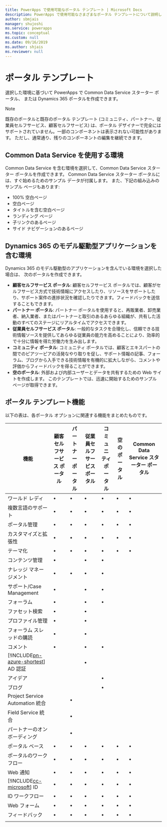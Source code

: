 ```yaml
---
title: PowerApps で使用可能なポータル テンプレート | Microsoft Docs
description: PowerApps で使用可能なさまざまなポータル テンプレートについて説明します。
author: sbmjais
manager: shujoshi
ms.service: powerapps
ms.topic: conceptual
ms.custom: null
ms.date: 09/16/2019
ms.author: shjais
ms.reviewer: null
---
```


# <a name="portal-templates"></a>ポータル テンプレート

選択した環境に基づいて PowerApps で Common Data Service スターター ポータル、 または Dynamics 365 ポータルを作成できます。

> [!NOTE]
> 既存のポータルと既存のポータル テンプレート (コミュニティ、パートナー、従業員セルフサービス、顧客セルフサービス) は、ポータル デザイナーで完全にはサポートされていません。一部のコンポーネントは表示されない可能性があります。 ただし、通常通り、残りのコンポーネントの編集を継続できます。 

## <a name="environment-with-common-data-service"></a>Common Data Service を使用する環境

Common Data Service を含む環境を選択して、Common Data Service スターター ポータルを作成できます。 Common Data Service スターター ポータルには、すぐ始めるためのサンプル データが付属します。 また、下記の組み込みのサンプル ページもあります:
- 100% 空白ページ
- 空白ページ
- タイトルを含む空白ページ
- ランディング ページ
- 子リンクのあるページ
- サイド ナビゲーションのあるページ

## <a name="environment-with-dynamics-365-model-driven-applications"></a>Dynamics 365 のモデル駆動型アプリケーションを含む環境

Dynamics 365 のモデル駆動型のアプリケーションを含んでいる環境を選択した場合は、 次のポータルを作成できます。

- **顧客セルフサービス ポータル**: 顧客セルフサービス ポータルでは、顧客がセルフサービス方式で技術情報にアクセスしたり、リソースをサポートしたり、サポート案件の進捗状況を確認したりできます。フィードバックを送信することもできます。
- **パートナー ポータル**: パートナー ポータルを使用すると、再販業者、卸売業者、納入業者、またはパートナーと取引のあるあらゆる組織が、共有した活動のすべてのステージにリアルタイムでアクセスできます。
- **従業員セルフサービス ポータル**: 一般的なタスクを合理化し、信頼できる技術情報ソースを提供してあらゆる従業員の能力を高めることにより、効率的で十分に情報を得た労働力を生み出します。
- **コミュニティ ポータル**: コミュニティ ポータルでは、顧客とエキスパートの間でのピアツーピアの活発なやり取りを促し、サポート情報の記事、フォーラム、ブログから入手できる技術情報を有機的に拡大しながら、コメントや評価からフィードバックを得ることができます。
- **空のポータル**: 外部および内部ユーザーとデータを共有するための Web サイトを作成します。 このテンプレートでは、迅速に開始するためのサンプル ページが取得できます。 

## <a name="portal-templates-features"></a>ポータル テンプレート機能

以下の表は、各ポータル オプションに関連する機能をまとめたものです。

| 機能 | 顧客セルフサービス ポータル | パートナー ポータル | 従業員セルフサービス ポータル | コミュニティ ポータル | 空のポータル | Common Data Service スターター ポータル|
|------------------|---------------|----------------|---------------|------------------|---------------|------|
| ワールド レディ | •  | • | • | • | • |• |
| 複数言語のサポート | •  | • | • | • | • |• |
| ポータル管理| • | • | • | • | •  |• |
| カスタマイズと拡張性  | •   | •  | •   | •  | • |• |
| テーマ化   | •   | •   | •    | •   | •   |• |
| コンテンツ管理                     | •                            |                | •                            | •                |               |
| ナレッジ マネージメント                   | •                            | •              | •                            | •                |               |
| サポート/Case Management                | •                            |                | •                            | •                |               |
| フォーラム                                 | •                            |                | •                            | •                |               |
| ファセット検索                         | •                            |                | •                            |                  |               |
| プロファイル管理                     | •                            |                | •                            |                  |               |
| フォーラム スレッドの購読              | •                            |                | •                            |                  |               |
| コメント                               | •                            |                | •                            | •                |               |
| [!INCLUDE[pn-azure-shortest](../../includes/pn-azure-shortest.md)] AD 認証                |                              |                | •                            |                  |               |
| アイデア                                  |                              |                |                              | •                |               |
| ブログ                                  |                              |                |                              | •                |               |
| Project Service Automation 統合 |                              | •              |                              |                  |               |
| Field Service 統合              |                              | •              |                              |                  |               |
| パートナーのオンボーディング                     |                              | •              |                              |                  |               |
| ポータル ベース  |  •    | •      |  •| •| •|• |
| ポータルのワークフロー|  •| •|  •| •| •|• |
| Web 通知|  •| •|  •| •| •|• |
| [!INCLUDE[cc-microsoft](../../includes/cc-microsoft.md)] ID|   •|  •|  •|   •| •|• |
| ID ワークフロー| •|  •| •|   •| •|• |
| Web フォーム|  •| •|    •| •| •|• |
| フィードバック|   •|  •|  •| •| •|• |
||